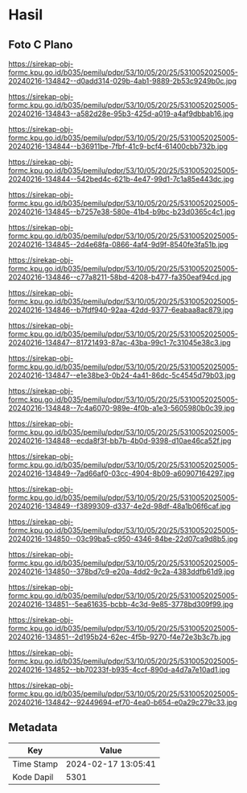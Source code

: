 # Hasil

## Foto C Plano

https://sirekap-obj-formc.kpu.go.id/b035/pemilu/pdpr/53/10/05/20/25/5310052025005-20240216-134842--d0add314-029b-4ab1-9889-2b53c9249b0c.jpg

https://sirekap-obj-formc.kpu.go.id/b035/pemilu/pdpr/53/10/05/20/25/5310052025005-20240216-134843--a582d28e-95b3-425d-a019-a4af9dbbab16.jpg

https://sirekap-obj-formc.kpu.go.id/b035/pemilu/pdpr/53/10/05/20/25/5310052025005-20240216-134844--b36911be-7fbf-41c9-bcf4-61400cbb732b.jpg

https://sirekap-obj-formc.kpu.go.id/b035/pemilu/pdpr/53/10/05/20/25/5310052025005-20240216-134844--542bed4c-621b-4e47-99d1-7c1a85e443dc.jpg

https://sirekap-obj-formc.kpu.go.id/b035/pemilu/pdpr/53/10/05/20/25/5310052025005-20240216-134845--b7257e38-580e-41b4-b9bc-b23d0365c4c1.jpg

https://sirekap-obj-formc.kpu.go.id/b035/pemilu/pdpr/53/10/05/20/25/5310052025005-20240216-134845--2d4e68fa-0866-4af4-9d9f-8540fe3fa51b.jpg

https://sirekap-obj-formc.kpu.go.id/b035/pemilu/pdpr/53/10/05/20/25/5310052025005-20240216-134846--c77a8211-58bd-4208-b477-fa350eaf94cd.jpg

https://sirekap-obj-formc.kpu.go.id/b035/pemilu/pdpr/53/10/05/20/25/5310052025005-20240216-134846--b7fdf940-92aa-42dd-9377-6eabaa8ac879.jpg

https://sirekap-obj-formc.kpu.go.id/b035/pemilu/pdpr/53/10/05/20/25/5310052025005-20240216-134847--81721493-87ac-43ba-99c1-7c31045e38c3.jpg

https://sirekap-obj-formc.kpu.go.id/b035/pemilu/pdpr/53/10/05/20/25/5310052025005-20240216-134847--e1e38be3-0b24-4a41-86dc-5c4545d79b03.jpg

https://sirekap-obj-formc.kpu.go.id/b035/pemilu/pdpr/53/10/05/20/25/5310052025005-20240216-134848--7c4a6070-989e-4f0b-a1e3-5605980b0c39.jpg

https://sirekap-obj-formc.kpu.go.id/b035/pemilu/pdpr/53/10/05/20/25/5310052025005-20240216-134848--ecda8f3f-bb7b-4b0d-9398-d10ae46ca52f.jpg

https://sirekap-obj-formc.kpu.go.id/b035/pemilu/pdpr/53/10/05/20/25/5310052025005-20240216-134849--7ad66af0-03cc-4904-8b09-a60907164297.jpg

https://sirekap-obj-formc.kpu.go.id/b035/pemilu/pdpr/53/10/05/20/25/5310052025005-20240216-134849--f3899309-d337-4e2d-98df-48a1b06f6caf.jpg

https://sirekap-obj-formc.kpu.go.id/b035/pemilu/pdpr/53/10/05/20/25/5310052025005-20240216-134850--03c99ba5-c950-4346-84be-22d07ca9d8b5.jpg

https://sirekap-obj-formc.kpu.go.id/b035/pemilu/pdpr/53/10/05/20/25/5310052025005-20240216-134850--378bd7c9-e20a-4dd2-9c2a-4383ddfb61d9.jpg

https://sirekap-obj-formc.kpu.go.id/b035/pemilu/pdpr/53/10/05/20/25/5310052025005-20240216-134851--5ea61635-bcbb-4c3d-9e85-3778bd309f99.jpg

https://sirekap-obj-formc.kpu.go.id/b035/pemilu/pdpr/53/10/05/20/25/5310052025005-20240216-134851--2d195b24-62ec-4f5b-9270-f4e72e3b3c7b.jpg

https://sirekap-obj-formc.kpu.go.id/b035/pemilu/pdpr/53/10/05/20/25/5310052025005-20240216-134852--bb70233f-b935-4ccf-890d-a4d7a7e10ad1.jpg

https://sirekap-obj-formc.kpu.go.id/b035/pemilu/pdpr/53/10/05/20/25/5310052025005-20240216-134842--92449694-ef70-4ea0-b654-e0a29c279c33.jpg


## Metadata

| Key        | Value               |
| ---------- | ------------------- |
| Time Stamp | 2024-02-17 13:05:41 |
| Kode Dapil | 5301                |



